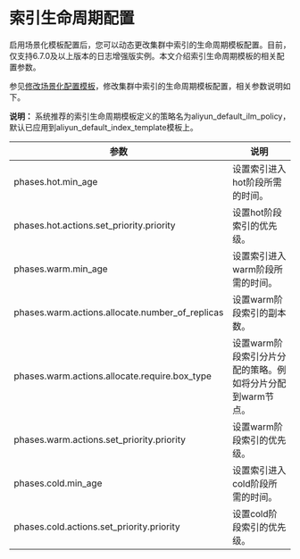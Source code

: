 # 索引生命周期配置

启用场景化模板配置后，您可以动态更改集群中索引的生命周期模板配置。目前，仅支持6.7.0及以上版本的日志增强版实例。本文介绍索引生命周期模板的相关配置参数。

参见[修改场景化配置模板](/intl.zh-CN/实例管理/ES集群配置/场景化配置/修改场景化配置模板.md)，修改集群中索引的生命周期模板配置，相关参数说明如下。

**说明：** 系统推荐的索引生命周期模板定义的策略名为aliyun\_default\_ilm\_policy，默认已应用到aliyun\_default\_index\_template模板上。

|参数|说明|
|--|--|
|phases.hot.min\_age|设置索引进入hot阶段所需的时间。|
|phases.hot.actions.set\_priority.priority|设置hot阶段索引的优先级。|
|phases.warm.min\_age|设置索引进入warm阶段所需的时间。|
|phases.warm.actions.allocate.number\_of\_replicas|设置warm阶段索引的副本数。|
|phases.warm.actions.allocate.require.box\_type|设置warm阶段索引分片分配的策略。例如将分片分配到warm节点。|
|phases.warm.actions.set\_priority.priority|设置warm阶段索引的优先级。|
|phases.cold.min\_age|设置索引进入cold阶段所需的时间。|
|phases.cold.actions.set\_priority.priority|设置cold阶段索引的优先级。|

